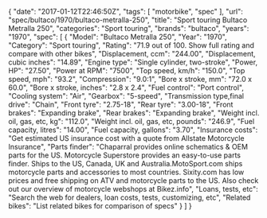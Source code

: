{
    "date": "2017-01-12T22:46:50Z",
    "tags": [
        "motorbike",
        "spec"
    ],
    "url": "spec\/bultaco\/1970\/bultaco-metralla-250",
    "title": "Sport touring Bultaco Metralla 250",
    "categories": "Sport touring",
    "brands": "bultaco",
    "years": "1970",
    "spec": [
        {
            "Model": "Bultaco Metralla 250",
            "Year": "1970",
            "Category": "Sport touring",
            "Rating": "71.9 out of 100. Show full rating and compare with other bikes",
            "Displacement, ccm": "244.00",
            "Displacement, cubic inches": "14.89",
            "Engine type": "Single cylinder, two-stroke",
            "Power, HP": "27.50",
            "Power at RPM": "7500",
            "Top speed, km\/h": "150.0",
            "Top speed, mph": "93.2",
            "Compression": "9.0:1",
            "Bore x stroke, mm": "72.0 x 60.0",
            "Bore x stroke, inches": "2.8 x 2.4",
            "Fuel control": "Port control",
            "Cooling system": "Air",
            "Gearbox": "5-speed",
            "Transmission type,final drive": "Chain",
            "Front tyre": "2.75-18",
            "Rear tyre": "3.00-18",
            "Front brakes": "Expanding brake",
            "Rear brakes": "Expanding brake",
            "Weight incl. oil, gas, etc, kg": "112.0",
            "Weight incl. oil, gas, etc, pounds": "246.9",
            "Fuel capacity, litres": "14.00",
            "Fuel capacity, gallons": "3.70",
            "Insurance costs": "Get estimated US insurance cost with a quote from Allstate Motorcycle Insurance",
            "Parts finder": "Chaparral provides online schematics & OEM parts for the US.   Motorcycle Superstore provides an easy-to-use parts finder. Ships to the US, Canada, UK and Australia.MotoSport.com ships motorcycle parts and accessories to most countries.    Sixity.com has low prices and free shipping on ATV and motorcycle parts to the US. Also check out our overview of motorcycle webshops at Bikez.info",
            "Loans, tests, etc": "Search the web for dealers, loan costs, tests, customizing, etc",
            "Related bikes": "List related bikes for comparison of specs"
        }
    ]
}